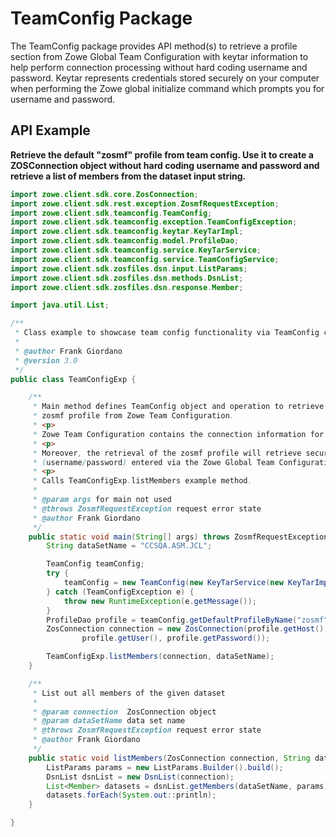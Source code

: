 # TeamConfig Package

The TeamConfig package provides API method(s) to retrieve a profile section from Zowe Global Team Configuration with
keytar information to help perform connection processing without hard coding username and password. Keytar represents
credentials stored securely on your computer when performing the Zowe global initialize command which prompts you for
username and password.

## API Example

**Retrieve the default "zosmf" profile from team config. Use it to create a ZOSConnection object without hard coding
username and password and retrieve a list of members from the dataset input string.**

````java
import zowe.client.sdk.core.ZosConnection;
import zowe.client.sdk.rest.exception.ZosmfRequestException;
import zowe.client.sdk.teamconfig.TeamConfig;
import zowe.client.sdk.teamconfig.exception.TeamConfigException;
import zowe.client.sdk.teamconfig.keytar.KeyTarImpl;
import zowe.client.sdk.teamconfig.model.ProfileDao;
import zowe.client.sdk.teamconfig.service.KeyTarService;
import zowe.client.sdk.teamconfig.service.TeamConfigService;
import zowe.client.sdk.zosfiles.dsn.input.ListParams;
import zowe.client.sdk.zosfiles.dsn.methods.DsnList;
import zowe.client.sdk.zosfiles.dsn.response.Member;

import java.util.List;

/**
 * Class example to showcase team config functionality via TeamConfig class.
 *
 * @author Frank Giordano
 * @version 3.0
 */
public class TeamConfigExp {

    /**
     * Main method defines TeamConfig object and operation to retrieve the default
     * zosmf profile from Zowe Team Configuration.
     * <p>
     * Zowe Team Configuration contains the connection information for z/OSMF REST API.
     * <p>
     * Moreover, the retrieval of the zosmf profile will retrieve secure Zowe V2 credentials
     * (username/password) entered via the Zowe Global Team Configuration command.
     * <p>
     * Calls TeamConfigExp.listMembers example method.
     *
     * @param args for main not used
     * @throws ZosmfRequestException request error state
     * @author Frank Giordano
     */
    public static void main(String[] args) throws ZosmfRequestException {
        String dataSetName = "CCSQA.ASM.JCL";

        TeamConfig teamConfig;
        try {
            teamConfig = new TeamConfig(new KeyTarService(new KeyTarImpl()), new TeamConfigService());
        } catch (TeamConfigException e) {
            throw new RuntimeException(e.getMessage());
        }
        ProfileDao profile = teamConfig.getDefaultProfileByName("zosmf");
        ZosConnection connection = new ZosConnection(profile.getHost(), profile.getPort(),
                profile.getUser(), profile.getPassword());

        TeamConfigExp.listMembers(connection, dataSetName);
    }

    /**
     * List out all members of the given dataset
     *
     * @param connection  ZosConnection object
     * @param dataSetName data set name
     * @throws ZosmfRequestException request error state
     * @author Frank Giordano
     */
    public static void listMembers(ZosConnection connection, String dataSetName) throws ZosmfRequestException {
        ListParams params = new ListParams.Builder().build();
        DsnList dsnList = new DsnList(connection);
        List<Member> datasets = dsnList.getMembers(dataSetName, params);
        datasets.forEach(System.out::println);
    }

}
`````  

